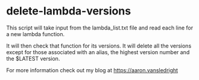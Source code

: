 # delete-lambda-versions
This script will take input from the lambda_list.txt file and read each line for a new lambda function.

It will then check that function for its versions. It will delete all the versions except for those associated with an alias, the highest version number and the $LATEST version.

For more information check out my blog at https://aaron.vansledright
